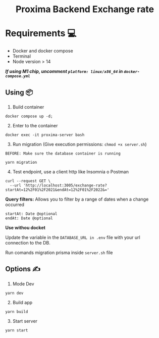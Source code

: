 <h1 align='center'>Proxima Backend Exchange rate</h1>

# Requirements 💻

- Docker and docker compose
- Terminal
- Node version > 14

***If using M1 chip, uncomment ```platform: linux/x86_64``` in ```docker-compose.yml```***


## **Using 📦**

1. Build container

```
docker compose up -d;
```

2. Enter to the container

```
docker exec -it proxima-server bash
```

3. Run migration
(Give execution permissions: ```chmod +x server.sh```)

`BEFORE: Make sure the database container is running`

```
yarn migration
```

4. Test endpoint, use a client http like Insomnia o Postman

```
curl --request GET \
  --url 'http://localhost:3005/exchange-rate?startAt=12%2F01%2F2021&endAt=12%2F01%2F2022&='
```
**Query filters:** Allows you to filter by a range of dates when a change occurred
```
startAt: Date @optional  
endAt: Date @optional 
```

**Use withou docket**

Update the variable in the ```DATABASE_URL in .env``` file with your url connection to the DB.

Run comands migration prisma  inside ```server.sh``` file

## **Options ✍️**

1. Mode Dev

```
yarn dev
```

2. Build app

```
yarn build
```

3. Start server

```
yarn start
```

